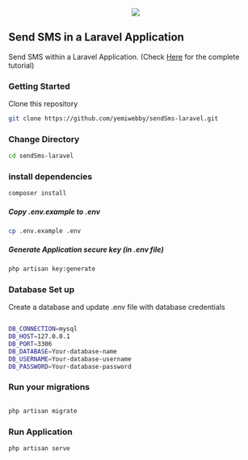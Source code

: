 <p align="center"><img src="https://laravel.com/assets/img/components/logo-laravel.svg"></p>

<p align="center">

</p>

## Send SMS in a Laravel Application
Send SMS within a Laravel Application. (Check [Here](https://medium.com/techtrument/send-sms-from-laravel-application-d3ac9d1a4fac) for the complete tutorial)

### Getting Started
Clone this repository

```bash
git clone https://github.com/yemiwebby/sendSms-laravel.git
```

### Change Directory
```bash
cd sendSms-laravel

```

### install dependencies
```bash
composer install 

```

##### Copy .env.example to .env

```bash
cp .env.example .env
```

##### Generate Application secure key (in .env file)
```bash
php artisan key:generate
```


### Database Set up
Create a database and update .env file with database credentials

```bash

DB_CONNECTION=mysql
DB_HOST=127.0.0.1
DB_PORT=3306
DB_DATABASE=Your-database-name
DB_USERNAME=Your-database-username
DB_PASSWORD=Your-database-password

```


### Run your migrations
```bash

php artisan migrate
```
### Run Application
```bash
php artisan serve

```